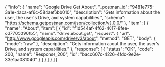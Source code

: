 {
  "info": {
    "name": "Google Drive Get About",
    "_postman_id": "9481e775-3a1e-4aca-af6c-584aef6bb010",
    "description": "Gets information about the user, the user's Drive, and system capabilities.",
    "schema": "https://schema.getpostman.com/json/collection/v2.0.0/"
  },
  "item": [
    {
      "name": "About",
      "item": [
        {
          "id": "f1d544af-4f62-4017-8fee-cd7783398fb5",
          "name": "drive.about.get",
          "request": {
            "url": "http://www.googleapis.com/drive/v3/about",
            "method": "GET",
            "body": {
              "mode": "raw"
            },
            "description": "Gets information about the user, the user's Drive, and system capabilities."
          },
          "response": [
            {
              "status": "OK",
              "code": 200,
              "name": "Response_200",
              "id": "bacc607c-4226-4fdc-9e2e-33e1aa081040"
            }
          ]
        }
      ]
    }
  ]
}